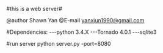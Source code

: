 #this is a web server#

@author Shawn Yan
@E-mail yanxjun1990@gmail.com

#Dependencies:
---python 3.4.X
---Tornado 4.0.1
---sqlite3


#run server
python server.py -port=8080
